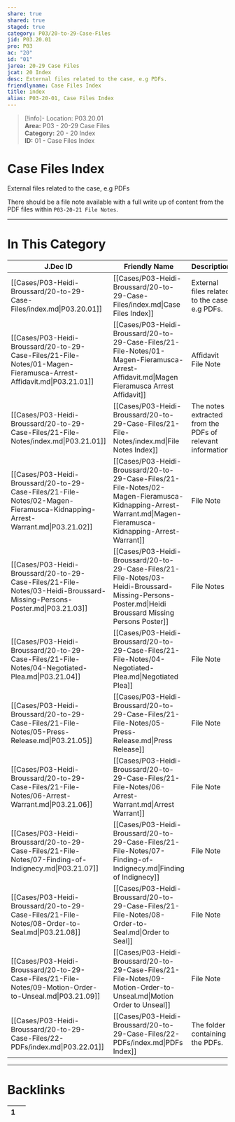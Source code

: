 ```yaml
---  
share: true  
shared: true  
staged: true  
category: P03/20-to-29-Case-Files  
jid: P03.20.01  
pro: P03  
ac: "20"  
id: "01"  
jarea: 20-29 Case Files  
jcat: 20 Index  
desc: External files related to the case, e.g PDFs.  
friendlyname: Case Files Index  
title: index  
alias: P03-20-01, Case Files Index  
---  
```

  
>[!info]- Location: P03.20.01  
>**Area:** P03 - 20-29 Case Files  
>**Category:** 20 - 20 Index  
>**ID:** 01 - Case Files Index  
  
# Case Files Index  
  
External files related to the case, e.g PDFs  
  
There should be a file note available with a full write up of content from the PDF files within `P03-20-21 File Notes`.  
   
  
  
---  
# In This Category  
  
| J.Dec ID                                                                                                                    | Friendly Name                                                                                                                                                | Description                                                |  
| --------------------------------------------------------------------------------------------------------------------------- | ------------------------------------------------------------------------------------------------------------------------------------------------------------ | ---------------------------------------------------------- |  
| [[Cases/P03-Heidi-Broussard/20-to-29-Case-Files/index.md\|P03.20.01]]                                                       | [[Cases/P03-Heidi-Broussard/20-to-29-Case-Files/index.md\|Case Files Index]]                                                                                 | External files related to the case, e.g PDFs.              |  
| [[Cases/P03-Heidi-Broussard/20-to-29-Case-Files/21-File-Notes/01-Magen-Fieramusca-Arrest-Affidavit.md\|P03.21.01]]          | [[Cases/P03-Heidi-Broussard/20-to-29-Case-Files/21-File-Notes/01-Magen-Fieramusca-Arrest-Affidavit.md\|Magen Fieramusca Arrest Affidavit]]                   | Affidavit File Note                                        |  
| [[Cases/P03-Heidi-Broussard/20-to-29-Case-Files/21-File-Notes/index.md\|P03.21.01]]                                         | [[Cases/P03-Heidi-Broussard/20-to-29-Case-Files/21-File-Notes/index.md\|File Notes Index]]                                                                   | The notes extracted from the PDFs of relevant information. |  
| [[Cases/P03-Heidi-Broussard/20-to-29-Case-Files/21-File-Notes/02-Magen-Fieramusca-Kidnapping-Arrest-Warrant.md\|P03.21.02]] | [[Cases/P03-Heidi-Broussard/20-to-29-Case-Files/21-File-Notes/02-Magen-Fieramusca-Kidnapping-Arrest-Warrant.md\|Magen-Fieramusca-Kidnapping-Arrest-Warrant]] | File Note                                                  |  
| [[Cases/P03-Heidi-Broussard/20-to-29-Case-Files/21-File-Notes/03-Heidi-Broussard-Missing-Persons-Poster.md\|P03.21.03]]     | [[Cases/P03-Heidi-Broussard/20-to-29-Case-Files/21-File-Notes/03-Heidi-Broussard-Missing-Persons-Poster.md\|Heidi Broussard Missing Persons Poster]]         | File Notes                                                 |  
| [[Cases/P03-Heidi-Broussard/20-to-29-Case-Files/21-File-Notes/04-Negotiated-Plea.md\|P03.21.04]]                            | [[Cases/P03-Heidi-Broussard/20-to-29-Case-Files/21-File-Notes/04-Negotiated-Plea.md\|Negotiated Plea]]                                                       | File Note                                                  |  
| [[Cases/P03-Heidi-Broussard/20-to-29-Case-Files/21-File-Notes/05-Press-Release.md\|P03.21.05]]                              | [[Cases/P03-Heidi-Broussard/20-to-29-Case-Files/21-File-Notes/05-Press-Release.md\|Press Release]]                                                           | File Note                                                  |  
| [[Cases/P03-Heidi-Broussard/20-to-29-Case-Files/21-File-Notes/06-Arrest-Warrant.md\|P03.21.06]]                             | [[Cases/P03-Heidi-Broussard/20-to-29-Case-Files/21-File-Notes/06-Arrest-Warrant.md\|Arrest Warrant]]                                                         | File Note                                                  |  
| [[Cases/P03-Heidi-Broussard/20-to-29-Case-Files/21-File-Notes/07-Finding-of-Indignecy.md\|P03.21.07]]                       | [[Cases/P03-Heidi-Broussard/20-to-29-Case-Files/21-File-Notes/07-Finding-of-Indignecy.md\|Finding of Indignecy]]                                             | File Note                                                  |  
| [[Cases/P03-Heidi-Broussard/20-to-29-Case-Files/21-File-Notes/08-Order-to-Seal.md\|P03.21.08]]                              | [[Cases/P03-Heidi-Broussard/20-to-29-Case-Files/21-File-Notes/08-Order-to-Seal.md\|Order to Seal]]                                                           | File Note                                                  |  
| [[Cases/P03-Heidi-Broussard/20-to-29-Case-Files/21-File-Notes/09-Motion-Order-to-Unseal.md\|P03.21.09]]                     | [[Cases/P03-Heidi-Broussard/20-to-29-Case-Files/21-File-Notes/09-Motion-Order-to-Unseal.md\|Motion Order to Unseal]]                                         | File Note                                                  |  
| [[Cases/P03-Heidi-Broussard/20-to-29-Case-Files/22-PDFs/index.md\|P03.22.01]]                                               | [[Cases/P03-Heidi-Broussard/20-to-29-Case-Files/22-PDFs/index.md\|PDFs Index]]                                                                               | The folder containing the PDFs.                            |  
  
  
---  
# Backlinks  
<div><table class="dataview table-view-table"><thead class="table-view-thead"><tr class="table-view-tr-header"><th class="table-view-th"><span></span><span class="dataview small-text">1</span></th><th class="table-view-th"><span></span></th></tr></thead><tbody class="table-view-tbody"></tbody></table></div>